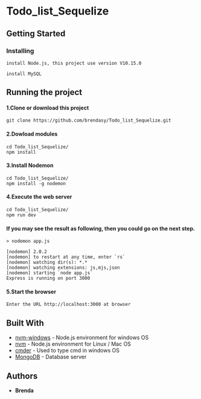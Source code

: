 # Todo_list_Sequelize


## Getting Started
### Installing
```
install Node.js, this project use version V10.15.0
```
```
install MySQL
```
## Running the project

#### 1.Clone or download this project
```
git clone https://github.com/brendasy/Todo_list_Sequelize.git
```

#### 2.Dowload modules 
```
cd Todo_list_Sequelize/
npm install
```

#### 3.Install Nodemon
```
cd Todo_list_Sequelize/
npm install -g nodemon
```

#### 4.Execute the web server
```
cd Todo_list_Sequelize/
npm run dev
```
#### If you may see the result as following, then you could go on the next step.

    > nodemon app.js

    [nodemon] 2.0.2
    [nodemon] to restart at any time, enter `rs`
    [nodemon] watching dir(s): *.*
    [nodemon] watching extensions: js,mjs,json
    [nodemon] starting `node app.js`
    Express is running on port 3000
    
#### 5.Start the browser

```
Enter the URL http://localhost:3000 at browser
```

## Built With

* [nvm-windows](https://github.com/coreybutler/nvm-windows) - Node.js environment for windows OS
* [nvm](https://github.com/nvm-sh/nvm) - Node.js environment for Linux / Mac OS
* [cmder](https://cmder.net/) - Used to type cmd in windows OS
* [MongoDB](https://www.mongodb.com/) - Database server


## Authors

* **Brenda** 
